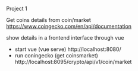 Project 1

Get coins details from coin/market
https://www.coingecko.com/en/api/documentation


show details in a frontend interface through vue
- start vue (vue serve) http://localhost:8080/
- run coningecko (get coinsmarket) http://localhost:8095/crypto/api/v1/coin/market


